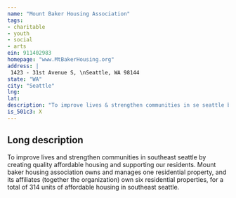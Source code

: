 ```yaml
---
name: "Mount Baker Housing Association"
tags:
- charitable
- youth
- social
- arts
ein: 911402983
homepage: "www.MtBakerHousing.org"
address: |
 1423 - 31st Avenue S, \nSeattle, WA 98144
state: "WA"
city: "Seattle"
lng: 
lat: 
description: "To improve lives & strengthen communities in se seattle by creating quality affordable housing & supporting our residents. "
is_501c3: X
---
```


## Long description

To improve lives and strengthen communities in southeast seattle by creating quality affordable housing and supporting our residents. Mount baker housing association owns and manages one residential property, and its affiliates (together the organization) own six residential properties, for a total of 314 units of affordable housing in southeast seattle. 
